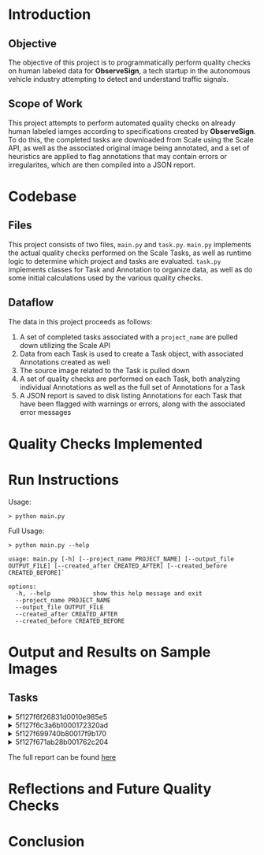 # Introduction

## Objective

The objective of this project is to programmatically perform quality checks on human labeled data for **ObserveSign**, a tech startup in the autonomous vehicle industry attempting to detect and understand traffic signals.

## Scope of Work

This project attempts to perform automated quality checks on already human labeled iamges according to specifications created by **ObserveSign**. To do this, the completed tasks are downloaded from Scale using the Scale API, as well as the associated original image being annotated, and a set of heuristics are applied to flag annotations that may contain errors or irregularites, which are then compiled into a JSON report.

# Codebase

## Files

This project consists of two files, `main.py` and `task.py`. 
`main.py` implements the actual quality checks performed on the Scale Tasks, as well as runtime logic to determine which project and tasks are evaluated.
`task.py` implements classes for Task and Annotation to organize data, as well as do some initial calculations used by the various quality checks.

## Dataflow

The data in this project proceeds as follows:
1. A set of completed tasks associated with a `project_name` are pulled down utilizing the Scale API
2. Data from each Task is used to create a Task object, with associated Annotations created as well
3. The source image related to the Task is pulled down
4. A set of quality checks are performed on each Task, both analyzing individual Annotations as well as the full set of Annotations for a Task
5. A JSON report is saved to disk listing Annotations for each Task that have been flagged with warnings or errors, along with the associated error messages

# Quality Checks Implemented

# Run Instructions 
Usage:

`> python main.py`

Full Usage:
```
> python main.py --help

usage: main.py [-h] [--project_name PROJECT_NAME] [--output_file OUTPUT_FILE] [--created_after CREATED_AFTER] [--created_before CREATED_BEFORE]`

options:
  -h, --help            show this help message and exit
  --project_name PROJECT_NAME
  --output_file OUTPUT_FILE
  --created_after CREATED_AFTER
  --created_before CREATED_BEFORE
```

# Output and Results on Sample Images

## Tasks

<details>
  <summary>5f127f6f26831d0010e985e5</summary>
  
  [View Audit](https://dashboard.scale.com/audit?taskId=5f127f6f26831d0010e985e5)

  ```
        {
            "task_id": "5f127f6f26831d0010e985e5",
            "annotations": []
        },
  ```
</details>

<details>
  <summary>5f127f6c3a6b1000172320ad</summary>
  
  [View Audit](https://dashboard.scale.com/audit?taskId=5f127f6c3a6b1000172320ad)
  ```
        {
            "task_id": "5f127f6c3a6b1000172320ad",
            "annotations": []
        },
  ```
</details>

<details>
  <summary>5f127f699740b80017f9b170</summary>

  [View Audit](https://dashboard.scale.com/audit?taskId=5f127f699740b80017f9b170)
  ```
        {
            "task_id": "5f127f699740b80017f9b170",
            "annotations": [
                {
                    "uuid": "da493933-bb23-4179-a3ce-16c2b8b14d8c",
                    "label": "traffic_control_sign",
                    "error_level": 1,
                    "error_messages": [
                        "Color too dark Brightness: 42.256518082422204"
                    ]
                },
                {
                    "uuid": "15e7ee7c-ae01-434d-a0b7-54d4403d5533",
                    "label": "traffic_control_sign",
                    "error_level": 1,
                    "error_messages": [
                        "Color too dark Brightness: 48.506578947368425"
                    ]
                },
                {
                    "uuid": "2b0b1670-30be-4573-9fa3-c1aa9b51802a",
                    "label": "traffic_control_sign",
                    "error_level": 1,
                    "error_messages": [
                        "Color too dark Brightness: 60.498005982053826"
                    ]
                },
                {
                    "uuid": "0fd6b443-d9e2-4d7d-af67-968cc78bda6f",
                    "label": "policy_sign",
                    "error_level": 1,
                    "error_messages": [
                        "Color too bright Brightness: 746.674074074074"
                    ]
                }
            ]
        },
  ```
</details>

<details>
  <summary>5f127f671ab28b001762c204</summary>

  [View Audit](https://dashboard.scale.com/audit?taskId=5f127f671ab28b001762c204)
  ```
        {
            "task_id": "5f127f671ab28b001762c204",
            "annotations": [
                {
                    "uuid": "83873098-643e-4c7d-8e09-aa064577a7c4",
                    "label": "traffic_control_sign",
                    "error_level": 1,
                    "error_messages": [
                        "Color too dark Brightness: 99.6540110226577"
                    ]
                },
                {
                    "uuid": "b80eb8aa-4d3d-4a8c-b581-3f4eb6c018e3",
                    "label": "information_sign",
                    "error_level": 2,
                    "error_messages": [
                        "Duplicate boxes between b80eb8aa-4d3d-4a8c-b581-3f4eb6c018e3 and 0d5d4005-3d0e-435e-84f1-83cfae9aaeed (Overlap: 0.963302731513977)",
                        "Duplicate boxes between b80eb8aa-4d3d-4a8c-b581-3f4eb6c018e3 and c2cbfd02-b009-4990-ac7c-f01cc20f39c5 (Overlap: 0.9814814925193787)",
                        "Duplicate boxes between b80eb8aa-4d3d-4a8c-b581-3f4eb6c018e3 and 4acb81c7-5f06-4784-8a22-63a8b7800162 (Overlap: 0.9279279112815857)",
                        "Duplicate boxes between b80eb8aa-4d3d-4a8c-b581-3f4eb6c018e3 and 24962795-80a8-469b-a758-3351e5ac9a87 (Overlap: 0.9814814925193787)",
                        "Duplicate boxes between b80eb8aa-4d3d-4a8c-b581-3f4eb6c018e3 and 622c4b74-eb64-4109-8608-600b1bc079b7 (Overlap: 0.9631312489509583)"
                    ]
                },
                {
                    "uuid": "0d5d4005-3d0e-435e-84f1-83cfae9aaeed",
                    "label": "information_sign",
                    "error_level": 2,
                    "error_messages": [
                        "Duplicate boxes between 0d5d4005-3d0e-435e-84f1-83cfae9aaeed and b80eb8aa-4d3d-4a8c-b581-3f4eb6c018e3 (Overlap: 0.963302731513977)",
                        "Duplicate boxes between 0d5d4005-3d0e-435e-84f1-83cfae9aaeed and c2cbfd02-b009-4990-ac7c-f01cc20f39c5 (Overlap: 0.9814814925193787)",
                        "Duplicate boxes between 0d5d4005-3d0e-435e-84f1-83cfae9aaeed and 4acb81c7-5f06-4784-8a22-63a8b7800162 (Overlap: 0.9626168012619019)",
                        "Duplicate boxes between 0d5d4005-3d0e-435e-84f1-83cfae9aaeed and 24962795-80a8-469b-a758-3351e5ac9a87 (Overlap: 0.9814814925193787)",
                        "Duplicate boxes between 0d5d4005-3d0e-435e-84f1-83cfae9aaeed and 622c4b74-eb64-4109-8608-600b1bc079b7 (Overlap: 0.9631312489509583)"
                    ]
                },
                {
                    "uuid": "c2cbfd02-b009-4990-ac7c-f01cc20f39c5",
                    "label": "information_sign",
                    "error_level": 2,
                    "error_messages": [
                        "Duplicate boxes between c2cbfd02-b009-4990-ac7c-f01cc20f39c5 and b80eb8aa-4d3d-4a8c-b581-3f4eb6c018e3 (Overlap: 0.9814814925193787)",
                        "Duplicate boxes between c2cbfd02-b009-4990-ac7c-f01cc20f39c5 and 0d5d4005-3d0e-435e-84f1-83cfae9aaeed (Overlap: 0.9814814925193787)",
                        "Duplicate boxes between c2cbfd02-b009-4990-ac7c-f01cc20f39c5 and 4acb81c7-5f06-4784-8a22-63a8b7800162 (Overlap: 0.945117712020874)",
                        "Duplicate boxes between c2cbfd02-b009-4990-ac7c-f01cc20f39c5 and 24962795-80a8-469b-a758-3351e5ac9a87 (Overlap: 1.0)",
                        "Duplicate boxes between c2cbfd02-b009-4990-ac7c-f01cc20f39c5 and 622c4b74-eb64-4109-8608-600b1bc079b7 (Overlap: 0.9811320900917053)"
                    ]
                },
                {
                    "uuid": "4acb81c7-5f06-4784-8a22-63a8b7800162",
                    "label": "information_sign",
                    "error_level": 2,
                    "error_messages": [
                        "Duplicate boxes between 4acb81c7-5f06-4784-8a22-63a8b7800162 and b80eb8aa-4d3d-4a8c-b581-3f4eb6c018e3 (Overlap: 0.9279279112815857)",
                        "Duplicate boxes between 4acb81c7-5f06-4784-8a22-63a8b7800162 and 0d5d4005-3d0e-435e-84f1-83cfae9aaeed (Overlap: 0.9626168012619019)",
                        "Duplicate boxes between 4acb81c7-5f06-4784-8a22-63a8b7800162 and c2cbfd02-b009-4990-ac7c-f01cc20f39c5 (Overlap: 0.945117712020874)",
                        "Duplicate boxes between 4acb81c7-5f06-4784-8a22-63a8b7800162 and 24962795-80a8-469b-a758-3351e5ac9a87 (Overlap: 0.945117712020874)",
                        "Duplicate boxes between 4acb81c7-5f06-4784-8a22-63a8b7800162 and 622c4b74-eb64-4109-8608-600b1bc079b7 (Overlap: 0.9631312489509583)"
                    ]
                },
                {
                    "uuid": "24962795-80a8-469b-a758-3351e5ac9a87",
                    "label": "information_sign",
                    "error_level": 2,
                    "error_messages": [
                        "Duplicate boxes between 24962795-80a8-469b-a758-3351e5ac9a87 and b80eb8aa-4d3d-4a8c-b581-3f4eb6c018e3 (Overlap: 0.9814814925193787)",
                        "Duplicate boxes between 24962795-80a8-469b-a758-3351e5ac9a87 and 0d5d4005-3d0e-435e-84f1-83cfae9aaeed (Overlap: 0.9814814925193787)",
                        "Duplicate boxes between 24962795-80a8-469b-a758-3351e5ac9a87 and c2cbfd02-b009-4990-ac7c-f01cc20f39c5 (Overlap: 1.0)",
                        "Duplicate boxes between 24962795-80a8-469b-a758-3351e5ac9a87 and 4acb81c7-5f06-4784-8a22-63a8b7800162 (Overlap: 0.945117712020874)",
                        "Duplicate boxes between 24962795-80a8-469b-a758-3351e5ac9a87 and 622c4b74-eb64-4109-8608-600b1bc079b7 (Overlap: 0.9811320900917053)"
                    ]
                },
                {
                    "uuid": "622c4b74-eb64-4109-8608-600b1bc079b7",
                    "label": "information_sign",
                    "error_level": 2,
                    "error_messages": [
                        "Duplicate boxes between 622c4b74-eb64-4109-8608-600b1bc079b7 and b80eb8aa-4d3d-4a8c-b581-3f4eb6c018e3 (Overlap: 0.9631312489509583)",
                        "Duplicate boxes between 622c4b74-eb64-4109-8608-600b1bc079b7 and 0d5d4005-3d0e-435e-84f1-83cfae9aaeed (Overlap: 0.9631312489509583)",
                        "Duplicate boxes between 622c4b74-eb64-4109-8608-600b1bc079b7 and c2cbfd02-b009-4990-ac7c-f01cc20f39c5 (Overlap: 0.9811320900917053)",
                        "Duplicate boxes between 622c4b74-eb64-4109-8608-600b1bc079b7 and 4acb81c7-5f06-4784-8a22-63a8b7800162 (Overlap: 0.9631312489509583)",
                        "Duplicate boxes between 622c4b74-eb64-4109-8608-600b1bc079b7 and 24962795-80a8-469b-a758-3351e5ac9a87 (Overlap: 0.9811320900917053)"
                    ]
                }
            ]
        },
  ```
</details>

The full report can be found [here](sample/report.json)

# Reflections and Future Quality Checks

# Conclusion
